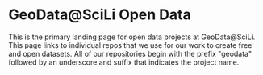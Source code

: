 # GeoData@SciLi Open Data
This is the primary landing page for open data projects at GeoData@SciLi. This page links to individual repos that we use for our work to create free and open datasets. All of our repositories begin with the prefix "geodata" followed by an underscore and suffix that indicates the project name.
